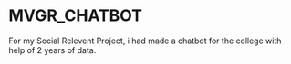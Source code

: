 # MVGR_CHATBOT
For my Social Relevent Project, i had made a chatbot for the college with help of 2 years of data.
